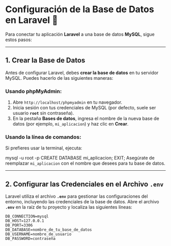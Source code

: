 # Configuración de la Base de Datos en Laravel 💾

Para conectar tu aplicación **Laravel** a una base de datos **MySQL**, sigue estos pasos:

---

## 1. Crear la Base de Datos

Antes de configurar Laravel, debes **crear la base de datos** en tu servidor MySQL. Puedes hacerlo de las siguientes maneras:

### Usando phpMyAdmin:

1.  Abre `http://localhost/phpmyadmin` en tu navegador.
2.  Inicia sesión con tus credenciales de MySQL (por defecto, suele ser usuario **`root`** sin contraseña).
3.  En la pestaña **Bases de datos**, ingresa el nombre de la nueva base de datos (por ejemplo, `mi_aplicacion`) y haz clic en **Crear**.

### Usando la línea de comandos:

Si prefieres usar la terminal, ejecuta:


mysql -u root -p
CREATE DATABASE mi_aplicacion;
EXIT;
Asegúrate de reemplazar `mi_aplicacion` con el nombre que desees para tu base de datos.

---

## 2. Configurar las Credenciales en el Archivo `.env`

Laravel utiliza el archivo **`.env`** para gestionar las configuraciones del entorno, incluyendo las credenciales de la base de datos. Abre el archivo **`.env`** en la raíz de tu proyecto y localiza las siguientes líneas:

```dotenv
DB_CONNECTION=mysql
DB_HOST=127.0.0.1
DB_PORT=3306
DB_DATABASE=nombre_de_tu_base_de_datos
DB_USERNAME=nombre_de_usuario
DB_PASSWORD=contraseña
